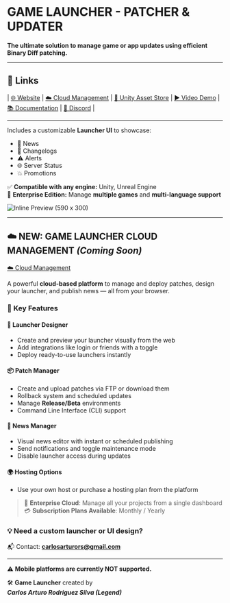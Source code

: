 # GAME LAUNCHER - PATCHER & UPDATER

**The ultimate solution to manage game or app updates using efficient Binary Diff patching.**

---

## 🔗 Links

| [🌐 Website](https://game-launcher.net/) | [☁️ Cloud Management](https://gamelauncher.cloud/) | [🛒 Unity Asset Store](https://assetstore.unity.com/packages/slug/217526) | [▶️ Video Demo](https://www.youtube.com/watch?v=FhiilefzooU) | [📚 Documentation](https://gamelauncher.gitbook.io/documentation/) | [💬 Discord](https://discord.gg/rJq6cEresy) |

---

Includes a customizable **Launcher UI** to showcase:

- 📰 News  
- 📜 Changelogs  
- ⚠️ Alerts  
- 🌐 Server Status  
- 💥 Promotions  

✅ **Compatible with any engine:** Unity, Unreal Engine  
🏢 **Enterprise Edition:** Manage **multiple games** and **multi-language support**

![Inline Preview (590 x 300)](https://user-images.githubusercontent.com/49852859/236664992-8133ab51-fa63-48a1-b7bc-3c8ab65e57ad.png)

---

## ☁️ NEW: GAME LAUNCHER CLOUD MANAGEMENT *(Coming Soon)*  

 [☁️ Cloud Management](https://gamelauncher.cloud/)

A powerful **cloud-based platform** to manage and deploy patches, design your launcher, and publish news — all from your browser.

### 🚀 Key Features

#### 🎨 Launcher Designer
- Create and preview your launcher visually from the web
- Add integrations like login or friends with a toggle
- Deploy ready-to-use launchers instantly

#### 📦 Patch Manager
- Create and upload patches via FTP or download them
- Rollback system and scheduled updates
- Manage **Release/Beta** environments
- Command Line Interface (CLI) support

#### 📰 News Manager
- Visual news editor with instant or scheduled publishing
- Send notifications and toggle maintenance mode
- Disable launcher access during updates

#### 🌍 Hosting Options
- Use your own host or purchase a hosting plan from the platform

> 🧠 **Enterprise Cloud**: Manage all your projects from a single dashboard  
> 💳 **Subscription Plans Available**: Monthly / Yearly

### 💡 Need a custom launcher or UI design?

📬 Contact: [**carlosarturors@gmail.com**](mailto:carlosarturors@gmail.com)

---

⚠️ **Mobile platforms are currently NOT supported.**

🛠️ **Game Launcher** created by  
_**Carlos Arturo Rodriguez Silva (Legend)**_
